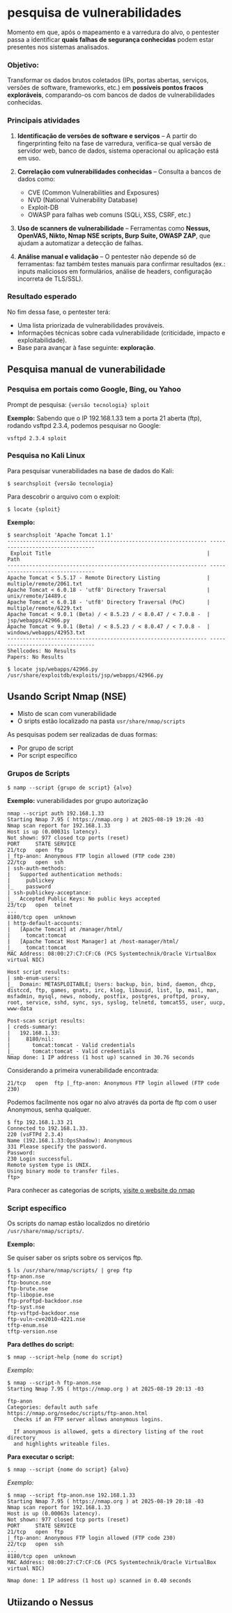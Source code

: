 # pesquisa de vulnerabilidades

Momento em que, após o mapeamento e a varredura do alvo, o pentester passa a identificar **quais falhas de segurança conhecidas** podem estar presentes nos sistemas analisados.

### Objetivo:

Transformar os dados brutos coletados (IPs, portas abertas, serviços, versões de software, frameworks, etc.) em **possíveis pontos fracos exploráveis**, comparando-os com bancos de dados de vulnerabilidades conhecidas.

### Principais atividades

1. **Identificação de versões de software e serviços**
   – A partir do fingerprinting feito na fase de varredura, verifica-se qual versão de servidor web, banco de dados, sistema operacional ou aplicação está em uso.

2. **Correlação com vulnerabilidades conhecidas**
   – Consulta a bancos de dados como:

   * CVE (Common Vulnerabilities and Exposures)
   * NVD (National Vulnerability Database)
   * Exploit-DB
   * OWASP para falhas web comuns (SQLi, XSS, CSRF, etc.)

3. **Uso de scanners de vulnerabilidade**
   – Ferramentas como **Nessus, OpenVAS, Nikto, Nmap NSE scripts, Burp Suite, OWASP ZAP**, que ajudam a automatizar a detecção de falhas.

4. **Análise manual e validação**
   – O pentester não depende só de ferramentas: faz também testes manuais para confirmar resultados (ex.: inputs maliciosos em formulários, análise de headers, configuração incorreta de TLS/SSL).

### Resultado esperado

No fim dessa fase, o pentester terá:

* Uma lista priorizada de vulnerabilidades prováveis.
* Informações técnicas sobre cada vulnerabilidade (criticidade, impacto e exploitabilidade).
* Base para avançar à fase seguinte: **exploração**.

## Pesquisa manual de vunerabilidade

### Pesquisa em portais como Google, Bing, ou Yahoo


Prompt de pesquisa: `{versão tecnologia} sploit`

**Exemplo:** Sabendo que o IP 192.168.1.33 tem a porta 21 aberta (ftp), rodando vsftpd 2.3.4, podemos pesquisar no Google:

`vsftpd 2.3.4 sploit`

### Pesquisa no Kali Linux

Para pesquisar vunerabilidades na base de dados do Kali:

`$ searchsploit {versão tecnologia}`

Para descobrir o arquivo com o exploit:

`$ locate {sploit}`

**Exemplo:** 
```
$ searchsploit 'Apache Tomcat 1.1'                                                   
---------------------------------------------------------------- ---------------------------------
 Exploit Title                                                  |  Path
---------------------------------------------------------------- ---------------------------------
Apache Tomcat < 5.5.17 - Remote Directory Listing               | multiple/remote/2061.txt
Apache Tomcat < 6.0.18 - 'utf8' Directory Traversal             | unix/remote/14489.c
Apache Tomcat < 6.0.18 - 'utf8' Directory Traversal (PoC)       | multiple/remote/6229.txt
Apache Tomcat < 9.0.1 (Beta) / < 8.5.23 / < 8.0.47 / < 7.0.8 -  | jsp/webapps/42966.py
Apache Tomcat < 9.0.1 (Beta) / < 8.5.23 / < 8.0.47 / < 7.0.8 -  | windows/webapps/42953.txt
---------------------------------------------------------------- ---------------------------------
Shellcodes: No Results
Papers: No Results

$ locate jsp/webapps/42966.py                                                                   
/usr/share/exploitdb/exploits/jsp/webapps/42966.py
```
## Usando Script Nmap (NSE)

- Misto de scan com vunerabilidade
- O sripts estão localizado na pasta `usr/share/nmap/scripts`

As pesquisas podem ser realizadas de duas formas:
- Por grupo de script
- Por script específico

### Grupos de Scripts

`$ namp --script {grupo de script} {alvo}`

**Exemplo:** vunerabilidades por grupo autorização
```
nmap --script auth 192.168.1.33                                                              
Starting Nmap 7.95 ( https://nmap.org ) at 2025-08-19 19:26 -03
Nmap scan report for 192.168.1.33
Host is up (0.00031s latency).
Not shown: 977 closed tcp ports (reset)
PORT     STATE SERVICE
21/tcp   open  ftp
|_ftp-anon: Anonymous FTP login allowed (FTP code 230)
22/tcp   open  ssh
| ssh-auth-methods: 
|   Supported authentication methods: 
|     publickey
|_    password
| ssh-publickey-acceptance: 
|_  Accepted Public Keys: No public keys accepted
23/tcp   open  telnet
...
8180/tcp open  unknown
| http-default-accounts: 
|   [Apache Tomcat] at /manager/html/
|     tomcat:tomcat
|   [Apache Tomcat Host Manager] at /host-manager/html/
|_    tomcat:tomcat
MAC Address: 08:00:27:C7:CF:C6 (PCS Systemtechnik/Oracle VirtualBox virtual NIC)

Host script results:
| smb-enum-users: 
|_  Domain: METASPLOITABLE; Users: backup, bin, bind, daemon, dhcp, distccd, ftp, games, gnats, irc, klog, libuuid, list, lp, mail, man, msfadmin, mysql, news, nobody, postfix, postgres, proftpd, proxy, root, service, sshd, sync, sys, syslog, telnetd, tomcat55, user, uucp, www-data

Post-scan script results:
| creds-summary: 
|   192.168.1.33: 
|     8180/nil: 
|       tomcat:tomcat - Valid credentials
|_      tomcat:tomcat - Valid credentials
Nmap done: 1 IP address (1 host up) scanned in 30.76 seconds
```
Considerando a primeira vunerabilidade encontrada:

`21/tcp   open  ftp
|_ftp-anon: Anonymous FTP login allowed (FTP code 230)`

Podemos facilmente nos ogar no alvo através da porta de ftp com o user Anonymous, senha qualquer.
```
$ ftp 192.168.1.33 21
Connected to 192.168.1.33.
220 (vsFTPd 2.3.4)
Name (192.168.1.33:OpsShadow): Anonymous 
331 Please specify the password.
Password: 
230 Login successful.
Remote system type is UNIX.
Using binary mode to transfer files.
ftp> 
```

Para conhecer as categorias de scripts, [visite o website do nmap](https://nmap.org/book/nse-usage.html#nse-categories)

### Script específico

Os scripts do namap estão localizdos no diretório `/usr/share/nmap/scripts/`. 

**Exemplo:**

Se quiser saber os sripts sobre os serviços ftp.
```
$ ls /usr/share/nmap/scripts/ | grep ftp
ftp-anon.nse
ftp-bounce.nse
ftp-brute.nse
ftp-libopie.nse
ftp-proftpd-backdoor.nse
ftp-syst.nse
ftp-vsftpd-backdoor.nse
ftp-vuln-cve2010-4221.nse
tftp-enum.nse
tftp-version.nse
```
**Para detlhes do script:**

`$ nmap --script-help {nome do script}`

*Exemplo:*
```
$ nmap --script-h ftp-anon.nse
Starting Nmap 7.95 ( https://nmap.org ) at 2025-08-19 20:13 -03

ftp-anon
Categories: default auth safe
https://nmap.org/nsedoc/scripts/ftp-anon.html
  Checks if an FTP server allows anonymous logins.

  If anonymous is allowed, gets a directory listing of the root directory
  and highlights writeable files.
```
**Para executar o script:**

`$ nmap --script {nome do script} {alvo}`

*Exemplo:*
```
$ nmap --script ftp-anon.nse 192.168.1.33
Starting Nmap 7.95 ( https://nmap.org ) at 2025-08-19 20:18 -03
Nmap scan report for 192.168.1.33
Host is up (0.00063s latency).
Not shown: 977 closed tcp ports (reset)
PORT     STATE SERVICE
21/tcp   open  ftp
|_ftp-anon: Anonymous FTP login allowed (FTP code 230)
22/tcp   open  ssh
...
8180/tcp open  unknown
MAC Address: 08:00:27:C7:CF:C6 (PCS Systemtechnik/Oracle VirtualBox virtual NIC)

Nmap done: 1 IP address (1 host up) scanned in 0.40 seconds
```
## Utiizando o Nessus



